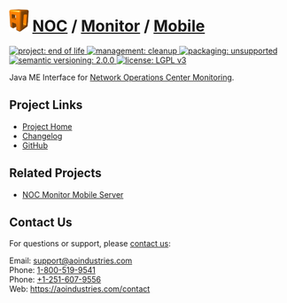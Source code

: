 # [<img src="ao-logo.png" alt="AO Logo" width="35" height="40">](https://github.com/aoindustries) [NOC](https://github.com/aoindustries/noc) / [Monitor](https://github.com/aoindustries/noc-monitor) / [Mobile](https://github.com/aoindustries/noc-monitor-mobile)
<p>
	<a href="https://aoindustries.com/life-cycle#project-end-of-life">
		<img src="https://aoindustries.com/ao-badges/project-end-of-life.svg" alt="project: end of life" />
	</a>
	<a href="https://aoindustries.com/life-cycle#management-cleanup">
		<img src="https://aoindustries.com/ao-badges/management-cleanup.svg" alt="management: cleanup" />
	</a>
	<a href="https://aoindustries.com/life-cycle#packaging-unsupported">
		<img src="https://aoindustries.com/ao-badges/packaging-unsupported.svg" alt="packaging: unsupported" />
	</a>
	<br />
	<a href="http://semver.org/spec/v2.0.0.html">
		<img src="https://aoindustries.com/ao-badges/semver-2.0.0.svg" alt="semantic versioning: 2.0.0" />
	</a>
	<a href="https://www.gnu.org/licenses/lgpl-3.0">
		<img src="https://aoindustries.com/ao-badges/license-lgpl-3.0.svg" alt="license: LGPL v3" />
	</a>
</p>

Java ME Interface for [Network Operations Center Monitoring](https://github.com/aoindustries/noc-monitor).

## Project Links
* [Project Home](https://aoindustries.com/noc/monitor/mobile/)
* [Changelog](https://aoindustries.com/noc/monitor/mobile/changelog)
* [GitHub](https://github.com/aoindustries/noc-monitor-mobile)

## Related Projects
* [NOC Monitor Mobile Server](https://github.com/aoindustries/noc-monitor-mobile-server)

## Contact Us
For questions or support, please [contact us](https://aoindustries.com/contact):

Email: [support@aoindustries.com](mailto:support@aoindustries.com)  
Phone: [1-800-519-9541](tel:1-800-519-9541)  
Phone: [+1-251-607-9556](tel:+1-251-607-9556)  
Web: https://aoindustries.com/contact
